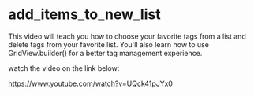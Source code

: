 # add_items_to_new_list

This video will teach you how to choose your favorite tags from a list and delete tags from your favorite list. You'll also learn how to use GridView.builder() for a better tag management experience.

watch the video on the link below:

https://www.youtube.com/watch?v=UQck41pJYx0
